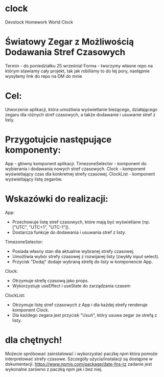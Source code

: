 # clock

Devstock Homework World Clock

# Światowy Zegar z Możliwością Dodawania Stref Czasowych

Termin - do poniedziałku 25 września!
Forma - tworzymy własne repo na którym stawiamy cały projekt, tak jak robiliśmy to do tej pory, następnie wysyłamy link do repo na DM do mnie

# Cel:

Utworzenie aplikacji, która umożliwia wyświetlanie bieżącego, działającego zegaru dla różnych stref czasowych, a także dodawanie i usuwanie stref z listy.

# Przygotujcie następujące komponenty:

App - główny komponent aplikacji.
TimezoneSelector - komponent do wybierania i dodawania nowych stref czasowych.
Clock - komponent wyświetlający czas dla konkretnej strefy czasowej.
ClockList - komponent wyświetlający listę zegarów.

# Wskazówki do realizacji:

App:

- Przechowuje listę stref czasowych, które mają być wyświetlane (np. ["UTC", "UTC+1", "UTC-1"]).
- Dostarcza funkcje do dodawania i usuwania stref z listy.

TimezoneSelector:

- Posiada własny stan dla aktualnie wybranej strefy czasowej.
- Umożliwia wybór strefy czasowej z rozwijanej listy (zwykły input select).
- Przycisk "Dodaj" dodaje wybraną strefę do listy w komponencie App.

Clock:

- Otrzymuje strefę czasową jako props.
- Wykorzystuje useEffect i useState do zarządzania czasem

ClockList:

- Otrzymuje listę stref czasowych z App i dla każdej strefy renderuje komponent Clock.
- Dla każdego zegara jest przycisk "Usuń", który usuwa zegar ze strefą z listy.

# dla chętnych!

Możecie spróbować zainstalować i wykorzystać paczkę npm która pomoże interpretować strefy czasowe. Szczegóły użycia/instalacji są dostępne w dokumentacji.
https://www.npmjs.com/package/date-fns-tz
zadanie jest wykonalne zarówno z paczką npm jak i bez niej.
